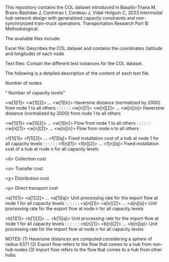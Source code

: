 This repository contains the COL dataset introduced in Basallo-Triana M, Bravo-Bastidas J, Contreras I, Cordeau J, Vidal-Holguín C, 2023 Intermodal hub network design with generalized capacity constraints and non-synchronized train–truck operations. Transportation Research Part B: Methodological.

The available files include:

Excel file: Describes the COL dataset and contains the coordinates (latitude and longitude) of each node

Text files: Contain the different test instances for the COL dataset. 

The following is a detailed description of the content of each text file.

<n>	Number of nodes

<q>	Number of capacity levels

<w[1][1]> <w[1][2]> ... <w[1][n]>    Haversine distance (normalized by 2000) from node 1 to all others
: : :
: : :
<w[n][1]> <w[n][2]> ... <w[n][n]>    Haversine distance (normalized by 2000) from node 1 to all others

<w[1][1]> <w[1][2]> ... <w[1][n]>    Flow from node 1 to all others
: : :
: : :
<w[n][1]> <w[n][2]> ... <w[n][n]>    Flow from node n to all others

<f[1][1]> <f[1][2]> ... <f[1][q]>	Fixed installation cost of a hub at node 1 for all capacity levels
: : :
: : :
<f[n][1]> <f[n][2]> ... <f[n][q]>	Fixed installation cost of a hub at node n for all capacity levels

<δ>	Collection cost

<α>	Transfer cost

<χ>	Distribution cost

<ρ>	Direct transport cost

<a[1][1]> <a[1][2]> ... <a[1][q]>	Unit processing rate for the export flow at node 1 for all capacity levels
: : :
: : :
<a[n][1]> <a[n][2]> ... <a[n][q]>	Unit processing rate for the export flow at node n for all capacity levels

<b[1][1]> <b[1][2]> ... <b[1][q]>	Unit processing rate for the import flow at node 1 for all capacity levels
: : :
: : :
<b[n][1]> <b[n][2]> ... <b[n][q]>	Unit processing rate for the import flow at node n for all capacity levels


NOTES:
(1) Haversine distances are computed considering a sphere of radius 6371
(2) Export flow refers to the flow that comes to a hub from non-hub nodes
(3) Import flow refers to the flow that comes to a hub from other hubs
